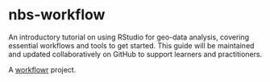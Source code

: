 # nbs-workflow

An introductory tutorial on using RStudio for geo-data analysis, covering essential workflows and tools to get started. This guide will be maintained and updated collaboratively on GitHub to support learners and practitioners.

A [workflowr][] project.

[workflowr]: https://deltares-desirmed.github.io/nbs-workflow/
